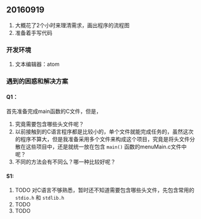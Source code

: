 ## 20160919
1. 大概花了2个小时来理清需求，画出程序的流程图
2. 准备着手写代码

### 开发环境
1. 文本编辑器：atom

### 遇到的困惑和解决方案
#### Q1：
首先准备完成main函数的C文件，但是，
1. 究竟需要包含哪些头文件呢？
2. 以前接触到的C语言程序都是比较小的，单个文件就能完成任务的，虽然这次的程序不算大，但是我准备采用多个文件来构成这个项目，究竟是将头文件分散在这些项目中，还是就统一放在包含 ```main()``` 函数的menuMain.c文件中呢？
3. 不同的方法会有不同么？哪一种比较好呢？

#### S1:
1. TODO 对C语言不够熟悉，暂时还不知道需要包含哪些头文件，先包含常用的 ```stdio.h``` 和 ```stdlib.h```
2. TODO
3. TODO
